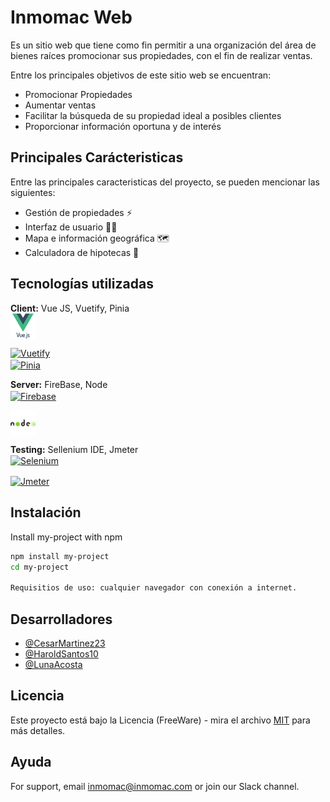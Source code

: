 # Inmomac Web

Es un sitio web que tiene como fin permitir a una organización del área de bienes raíces promocionar sus propiedades, con el fin de realizar ventas.

Entre los principales objetivos de este sitio web se encuentran:

- Promocionar Propiedades
- Aumentar ventas
- Facilitar la búsqueda de su propiedad ideal a posibles clientes
- Proporcionar información oportuna y de interés 
## Principales Carácteristicas 

Entre las principales caracteristicas del proyecto, se pueden mencionar las siguientes:

- Gestión de propiedades ⚡
- Interfaz de usuario 👨‍💻
- Mapa e información geográfica 🗺
- Calculadora de hipotecas 🧮
## Tecnologías utilizadas

**Client:** Vue JS, Vuetify, Pinia <br>
<a href="https://vuejs.org/" target="blank">
<img align="center" src="https://raw.githubusercontent.com/devicons/devicon/master/icons/vuejs/vuejs-original-wordmark.svg" alt="Vue" height="40" width="40" />
</a>

<a href="https://vuetifyjs.com/en/" target="blank">
<img align="center" src="https://bestofjs.org/logos/vuetify.svg" alt="Vuetify" height="40" width="40" />
</a> <br>

<a href="https://pinia.vuejs.org/" target="blank">
<img align="center" src="https://pinia.vuejs.org/logo.svg" alt="Pinia" height="40" width="40" />
</a>

**Server:** FireBase, Node <br>
<a href="https://firebase.google.com/" target="blank">
<img align="center" src="https://www.vectorlogo.zone/logos/firebase/firebase-icon.svg" alt="Firebase" height="40" width="40" />
</a>

<a href="https://nodejs.org" target="blank">
<img align="center" src="https://raw.githubusercontent.com/devicons/devicon/master/icons/nodejs/nodejs-original-wordmark.svg" alt="Node.js" height="40" width="40" />
</a>

**Testing:** Sellenium IDE, Jmeter <br>
<a href="https://www.selenium.dev" target="blank">
<img align="center" src="https://raw.githubusercontent.com/detain/svg-logos/780f25886640cef088af994181646db2f6b1a3f8/svg/selenium-logo.svg" alt="Selenium" height="40" width="40" />
</a>

<a href="https://jmeter.apache.org/" target="blank">
<img align="center" src="https://home.apache.org/~fschumacher/jmeter.svg" alt="Jmeter" height="40" width="80" />
</a>


## Instalación

Install my-project with npm

```bash
npm install my-project
cd my-project

Requisitios de uso: cualquier navegador con conexión a internet.
```

## Desarrolladores

- [@CesarMartinez23](https://github.com/CesarMartinez23)
- [@HaroldSantos10](https://github.com/HaroldSantos10)
- [@LunaAcosta](https://github.com/LunaAcosta)
## Licencia
Este proyecto está bajo la Licencia (FreeWare) - mira el archivo [MIT](https://choosealicense.com/licenses/mit/) para más detalles.
## Ayuda

For support, email inmomac@inmomac.com or join our Slack channel.
